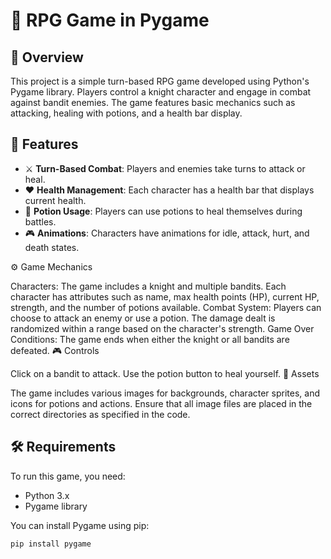 # 🏰 RPG Game in Pygame

## 📜 Overview
This project is a simple turn-based RPG game developed using Python's Pygame library. Players control a knight character and engage in combat against bandit enemies. The game features basic mechanics such as attacking, healing with potions, and a health bar display.

## 🌟 Features
- ⚔️ **Turn-Based Combat**: Players and enemies take turns to attack or heal.
- ❤️ **Health Management**: Each character has a health bar that displays current health.
- 🧪 **Potion Usage**: Players can use potions to heal themselves during battles.
- 🎮 **Animations**: Characters have animations for idle, attack, hurt, and death states.

⚙️ Game Mechanics

Characters: The game includes a knight and multiple bandits. Each character has attributes such as name, max health points (HP), current HP, strength, and the number of potions available.
Combat System: Players can choose to attack an enemy or use a potion. The damage dealt is randomized within a range based on the character's strength.
Game Over Conditions: The game ends when either the knight or all bandits are defeated.
🎮 Controls

Click on a bandit to attack.
Use the potion button to heal yourself.
🎨 Assets

The game includes various images for backgrounds, character sprites, and icons for potions and actions. Ensure that all image files are placed in the correct directories as specified in the code.



## 🛠️ Requirements
To run this game, you need:
- Python 3.x
- Pygame library

You can install Pygame using pip:

```bash
pip install pygame
